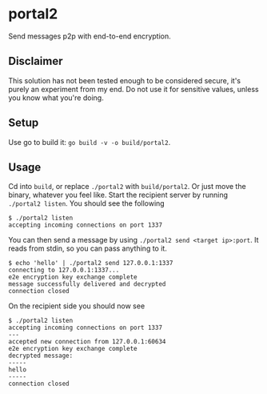 # portal2

Send messages p2p with end-to-end encryption.

## Disclaimer

This solution has not been tested enough to be considered secure, it's purely an experiment from my end. Do not use it for sensitive values, unless you know what you're doing.

## Setup

Use go to build it: `go build -v -o build/portal2`.

## Usage

Cd into `build`, or replace `./portal2` with `build/portal2`. Or just move the binary, whatever you feel like. Start the recipient server by running `./portal2 listen`. You should see the following

```
$ ./portal2 listen
accepting incoming connections on port 1337
```

You can then send a message by using `./portal2 send <target ip>:port`. It reads from stdin, so you can pass anything to it.

```
$ echo 'hello' | ./portal2 send 127.0.0.1:1337
connecting to 127.0.0.1:1337...
e2e encryption key exchange complete
message successfully delivered and decrypted
connection closed
```

On the recipient side you should now see

```
$ ./portal2 listen
accepting incoming connections on port 1337
---
accepted new connection from 127.0.0.1:60634
e2e encryption key exchange complete
decrypted message:
-----
hello
-----
connection closed
```
